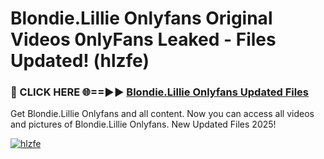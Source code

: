 # Blondie.Lillie Onlyfans Original Videos 0nlyFans Leaked - Files Updated! (hlzfe)

<h3>🔴 CLICK HERE 🌐==►► <a href="https://tinyurl.com/2m67pmp6" rel="nofollow">Blondie.Lillie Onlyfans Updated Files</a></h3>

Get Blondie.Lillie Onlyfans and all content. Now you can access all videos and pictures of Blondie.Lillie Onlyfans. New Updated Files 2025!

[![hlzfe](https://i.imgur.com/H4QAA4z.gif)](https://tinyurl.com/2m67pmp6)